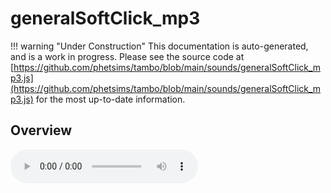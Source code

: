 # generalSoftClick_mp3

!!! warning "Under Construction"
    This documentation is auto-generated, and is a work in progress. Please see the source code at
    [https://github.com/phetsims/tambo/blob/main/sounds/generalSoftClick_mp3.js](https://github.com/phetsims/tambo/blob/main/sounds/generalSoftClick_mp3.js) for the most up-to-date information.

## Overview


<audio controls id="doc-audio">
<script type="module">
import { generalSoftClick_mp3 } from '/lib/scenerystack.esm.min.js';
import { audioBufferToURL } from '/js/audioBufferToURL.js';

generalSoftClick_mp3.audioBufferProperty.lazyLink( async audioBuffer => {
  document.querySelector( '#doc-audio' ).src = await audioBufferToURL( audioBuffer );
} );
</script>



## Source Code

See the source for [generalSoftClick_mp3.js](https://github.com/phetsims/tambo/blob/main/sounds/generalSoftClick_mp3.js) in the [tambo](https://github.com/phetsims/tambo) repository.
